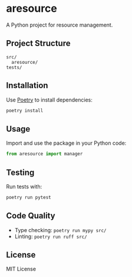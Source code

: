 # aresource

A Python project for resource management.

## Project Structure

```
src/
  aresource/
tests/
```

## Installation

Use [Poetry](https://python-poetry.org/) to install dependencies:

```sh
poetry install
```

## Usage

Import and use the package in your Python code:

```python
from aresource import manager
```

## Testing

Run tests with:

```sh
poetry run pytest
```

## Code Quality

- Type checking: `poetry run mypy src/`
- Linting: `poetry run ruff src/`

## License

MIT License